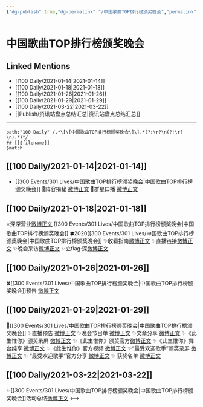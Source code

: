 ```yaml
---
{"dg-publish":true,"dg-permalink":"/中国歌曲TOP排行榜颁奖晚会","permalink":"/中国歌曲TOP排行榜颁奖晚会/","created":"2023-04-08T20:55:30.000+08:00","updated":"2023-04-10T16:16:20.000+08:00"}
---
```


# 中国歌曲TOP排行榜颁奖晚会

## Linked Mentions
- [[100 Daily/2021-01-14\|2021-01-14]]
- [[100 Daily/2021-01-18\|2021-01-18]]
- [[100 Daily/2021-01-26\|2021-01-26]]
- [[100 Daily/2021-01-29\|2021-01-29]]
- [[100 Daily/2021-03-22\|2021-03-22]]
- [[Publish/资讯站盘点总结汇总\|资讯站盘点总结汇总]]


---

```expander
path:"100 Daily" /.*\[\[中国歌曲TOP排行榜颁奖晚会\]\].*(?:\r?\n(?!\r?\n).*)*/
## [[$filename]]
$match
```
## [[100 Daily/2021-01-14\|2021-01-14]]
- [[300 Events/301 Lives/中国歌曲TOP排行榜颁奖晚会\|中国歌曲TOP排行榜颁奖晚会]]
🐬阵容揭秘 [微博正文](https://m.weibo.cn/6466290670/4593277263154532)
🐬群星口播 [微博正文](https://m.weibo.cn/6466290670/4593295521748415)
## [[100 Daily/2021-01-18\|2021-01-18]]
⭐深深营业[微博正文](https://m.weibo.cn/6466290670/4594831689783823) [[300 Events/301 Lives/中国歌曲TOP排行榜颁奖晚会\|中国歌曲TOP排行榜颁奖晚会]]
🍀2020[[300 Events/301 Lives/中国歌曲TOP排行榜颁奖晚会\|中国歌曲TOP排行榜颁奖晚会]]
✨收看指南[微博正文](https://m.weibo.cn/6466290670/4594655997465456)
✨直播链接[微博正文](https://m.weibo.cn/6466290670/4594740483853967)
✨晚会采访[微博正文](https://m.weibo.cn/6466290670/4594792392830339)
✨立flag·深[微博正文](https://m.weibo.cn/6466290670/4594812621164293)
## [[100 Daily/2021-01-26\|2021-01-26]]
🍀[[300 Events/301 Lives/中国歌曲TOP排行榜颁奖晚会\|中国歌曲TOP排行榜颁奖晚会]]预告 [微博正文](https://weibo.com/6466290670/JEW0J0hSH)
## [[100 Daily/2021-01-29\|2021-01-29]]
🌟[[300 Events/301 Lives/中国歌曲TOP排行榜颁奖晚会\|中国歌曲TOP排行榜颁奖晚会]]
✨直播预告 [微博正文](https://m.weibo.cn/6466290670/4598666365244751)
✨晚会节目单 [微博正文](https://m.weibo.cn/6466290670/4598742399065423)
✨文章分享 [微博正文](https://m.weibo.cn/6466290670/4598749853392856)
✨《此生惟你》颁奖录屏 [微博正文](https://m.weibo.cn/6466290670/4598786968780968)
✨《此生惟你》颁奖官方[微博正文](https://m.weibo.cn/6466290670/4598794052179059)
✨《此生惟你》舞台纯享 [微博正文](https://m.weibo.cn/6466290670/4598798749270501)
✨《此生惟你》官方视频 [微博正文](https://m.weibo.cn/6466290670/4598814416049167)
✨“最受欢迎歌手”颁奖录屏 [微博正文](https://m.weibo.cn/6466290670/4598798145558874)
✨ “最受欢迎歌手”官方分享 [微博正文](https://m.weibo.cn/6466290670/4598814953183979)
✨ 获奖名单 [微博正文](https://m.weibo.cn/6466290670/4598803195771228)

## [[100 Daily/2021-03-22\|2021-03-22]]
✨[[300 Events/301 Lives/中国歌曲TOP排行榜颁奖晚会\|中国歌曲TOP排行榜颁奖晚会]]活动总结[微博正文](https://m.weibo.cn/6466290670/4617669024416431)
<-->